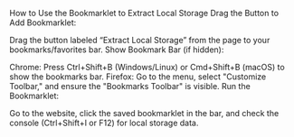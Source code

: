 How to Use the Bookmarklet to Extract Local Storage
Drag the Button to Add Bookmarklet:

Drag the button labeled “Extract Local Storage” from the page to your bookmarks/favorites bar.
Show Bookmark Bar (if hidden):

Chrome: Press Ctrl+Shift+B (Windows/Linux) or Cmd+Shift+B (macOS) to show the bookmarks bar.
Firefox: Go to the menu, select "Customize Toolbar," and ensure the "Bookmarks Toolbar" is visible.
Run the Bookmarklet:

Go to the website, click the saved bookmarklet in the bar, and check the console (Ctrl+Shift+I or F12) for local storage data.
